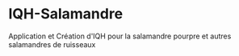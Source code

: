 # IQH-Salamandre
Application et Création d'IQH pour la salamandre pourpre et autres salamandres de ruisseaux
